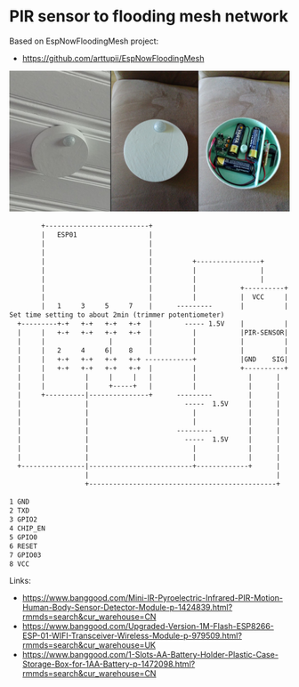 # PIR sensor to flooding mesh network


Based on EspNowFloodingMesh project:
* https://github.com/arttupii/EspNowFloodingMesh

![alt text](https://raw.githubusercontent.com/arttupii/PirSendorNode/master/PirSensor.png)

```
        +--------------------------+
        |   ESP01                  |
        |                          |
        |                          |
        |                          |          +----------------+
        |                          |          |                |
        |                          |          |                |  
        |                          |          |           +----------+
        |                          |          |           |  VCC     |
        |   1     3     5     7    |      ---------       |          | Set time setting to about 2min (trimmer potentiometer) 
  +---------+-+   +-+   +-+   +-+  |        ----- 1.5V    |          |
  |     |   +-+   +-+   +-+   +-+  |          |           |PIR-SENSOR|
  |     |                |         |          |           |          |
  |     |   2     4     6|    8    |          |           |          |
  |     |   +-+   +-+   +-+   +-+ ------------+           |GND    SIG|
  |     |   +-+   +-+   +-+   +-+  |          |           +----------+
  |     |          |     |     |   |          |             |      |
  |     |          |     +-----+   |          |             |      |
  |     +----------|---------------+      ---------         |      |
  |                |                        -----  1.5V     |      |
  |                |                          |             |      |
  |                |                          |             |      |
  |                |                      ---------         |      |
  |                |                        -----  1.5V     |      |
  |                |                          |             |      |
  |                |                          |             |      |
  +----------------|--------------------------+-------------+      |
                   |                                               |
                   +-----------------------------------------------+

1 GND
2 TXD
3 GPIO2
4 CHIP_EN
5 GPIO0
6 RESET
7 GPIO03
8 VCC
```
Links:
  * https://www.banggood.com/Mini-IR-Pyroelectric-Infrared-PIR-Motion-Human-Body-Sensor-Detector-Module-p-1424839.html?rmmds=search&cur_warehouse=CN
  * https://www.banggood.com/Upgraded-Version-1M-Flash-ESP8266-ESP-01-WIFI-Transceiver-Wireless-Module-p-979509.html?rmmds=search&cur_warehouse=UK
  * https://www.banggood.com/1-Slots-AA-Battery-Holder-Plastic-Case-Storage-Box-for-1AA-Battery-p-1472098.html?rmmds=search&cur_warehouse=CN
